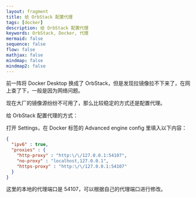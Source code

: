```yaml
---
layout: fragment
title: 给 OrbStack 配置代理
tags: [docker]
description: 给 OrbStack 配置代理
keywords: OrbStack, Docker, 代理
mermaid: false
sequence: false
flow: false
mathjax: false
mindmap: false
mindmap2: false
---
```


前一阵将 Docker Desktop 换成了 OrbStack，但是发现拉镜像拉不下来了，在网上查了下，一般是因为网络问题。

现在大厂的镜像源纷纷不可用了，那么比较稳定的方式还是配置代理。

给 OrbStack 配置代理的方式：

打开 Settings，在 Docker 标签的 Advanced engine config 里填入以下内容：

```json
{
  "ipv6" : true,
  "proxies" : {
    "http-proxy" : "http:\/\/127.0.0.1:54107",
    "no-proxy" : "localhost,127.0.0.1",
    "https-proxy" : "http:\/\/127.0.0.1:54107"
  }
}
```

这里的本地的代理端口是 54107，可以根据自己的代理端口进行修改。